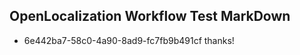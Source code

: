 ## OpenLocalization Workflow Test MarkDown
* 6e442ba7-58c0-4a90-8ad9-fc7fb9b491cf thanks!

<!--HONumber=Sep16_HO1-->


